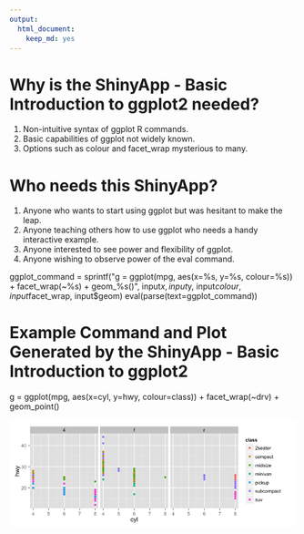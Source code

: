 ```yaml
---
output: 
  html_document: 
    keep_md: yes
---
```

Why is the ShinyApp - Basic Introduction to ggplot2 needed?
======

1. Non-intuitive syntax of ggplot R commands.
2. Basic capabilities of ggplot not widely known.
3. Options such as colour and facet_wrap mysterious to many.

Who needs this ShinyApp?
=====================
1. Anyone who wants to start using ggplot but was hesitant to make the leap.
2. Anyone teaching others how to use ggplot who needs a handy interactive example.
3. Anyone interested to see power and flexibility of ggplot.
4. Anyone wishing to observe power of the eval command.

ggplot_command = sprintf("g = ggplot(mpg, aes(x=%s, y=%s, colour=%s)) + facet_wrap(~%s) + geom_%s()",
input$x, input$y, input$colour, input$facet_wrap, input$geom)
eval(parse(text=ggplot_command))

Example Command and Plot Generated by the ShinyApp - Basic Introduction to ggplot2
=================

g = ggplot(mpg, aes(x=cyl, y=hwy, colour=class)) + facet_wrap(~drv) + geom_point()

![Alt text](https://github.com/tsubametsai/9th/blob/master/unnamed-chunk-4.png)


